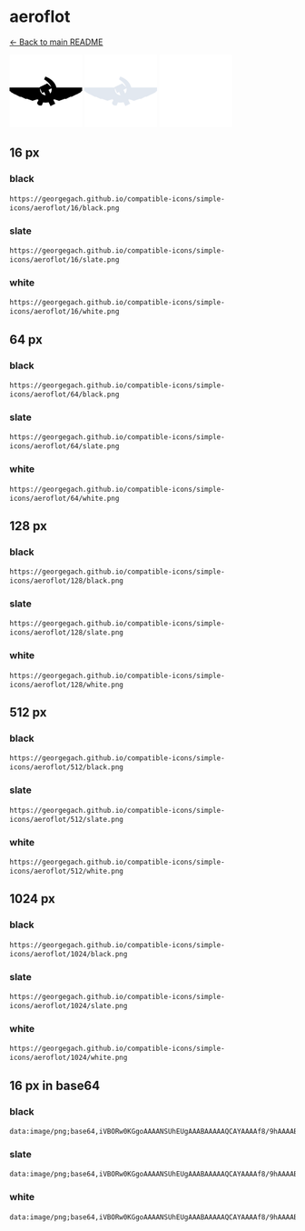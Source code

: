 # aeroflot

[← Back to main README](../../README.md)


<img src="./128/black.png" width="128" alt="aeroflot black icon" />
<img src="./128/slate.png" width="128" alt="aeroflot slate icon" />
<img src="./128/white.png" width="128" alt="aeroflot white icon" />

## 16 px

### black
```
https://georgegach.github.io/compatible-icons/simple-icons/aeroflot/16/black.png
```

### slate
```
https://georgegach.github.io/compatible-icons/simple-icons/aeroflot/16/slate.png
```

### white
```
https://georgegach.github.io/compatible-icons/simple-icons/aeroflot/16/white.png
```

## 64 px

### black
```
https://georgegach.github.io/compatible-icons/simple-icons/aeroflot/64/black.png
```

### slate
```
https://georgegach.github.io/compatible-icons/simple-icons/aeroflot/64/slate.png
```

### white
```
https://georgegach.github.io/compatible-icons/simple-icons/aeroflot/64/white.png
```

## 128 px

### black
```
https://georgegach.github.io/compatible-icons/simple-icons/aeroflot/128/black.png
```

### slate
```
https://georgegach.github.io/compatible-icons/simple-icons/aeroflot/128/slate.png
```

### white
```
https://georgegach.github.io/compatible-icons/simple-icons/aeroflot/128/white.png
```

## 512 px

### black
```
https://georgegach.github.io/compatible-icons/simple-icons/aeroflot/512/black.png
```

### slate
```
https://georgegach.github.io/compatible-icons/simple-icons/aeroflot/512/slate.png
```

### white
```
https://georgegach.github.io/compatible-icons/simple-icons/aeroflot/512/white.png
```

## 1024 px

### black
```
https://georgegach.github.io/compatible-icons/simple-icons/aeroflot/1024/black.png
```

### slate
```
https://georgegach.github.io/compatible-icons/simple-icons/aeroflot/1024/slate.png
```

### white
```
https://georgegach.github.io/compatible-icons/simple-icons/aeroflot/1024/white.png
```

## 16 px in base64

### black
```
data:image/png;base64,iVBORw0KGgoAAAANSUhEUgAAABAAAAAQCAYAAAAf8/9hAAAABmJLR0QA/wD/AP+gvaeTAAAAmklEQVQ4je3QOw6BURQE4M+bVis6SitgAQorkFii0gJYgVKI/q804p2gOX9BvKJlkslNzpmZzLn88Q7F4NdoYYH2M0H2TUAdM4yeNclgiR0KKCMXuzWaWOEc2lPwGG8F+khwueMewwjaPtgnGKRNcuhhEoZTBKTiQ8w2GKObNs08OKsQ904xD3MHjQg9vvizG1RRQh61T02/iCudiykQvXkJJgAAAABJRU5ErkJggg==
```

### slate
```
data:image/png;base64,iVBORw0KGgoAAAANSUhEUgAAABAAAAAQCAYAAAAf8/9hAAAABmJLR0QA/wD/AP+gvaeTAAAA+UlEQVQ4je2Qu0oDYRSEv/k318IUCWJh7BSLVNZaCz6QdtbpfBcLK18hhc2CGCw0CFkIXpLCZJf9xyLYCC5iqx9MNecMZw78U0maupGmblTNhCqz03vZ3+jN04dsfvirAEKyI+KtXF59d4kep6/3oHfsesStEEgAZC0Me4Jno2iiJAqiCkxOUAFu12qJzovSFxJbAYHXyUYr5EubY4iJUBsDWss4I/pUALaTp2xxEl2eEXQgaMVIKdFc++QhEGxyiRHSsL/ZuZZU6munkV3vZ1kjp3VjuJNYyRwt6+VuPu0uBwPllX/7ZDJ5647HbtquTWaz7R8t/VE+AOrcb0XuaPGUAAAAAElFTkSuQmCC
```

### white
```
data:image/png;base64,iVBORw0KGgoAAAANSUhEUgAAABAAAAAQCAYAAAAf8/9hAAAABmJLR0QA/wD/AP+gvaeTAAAAq0lEQVQ4je2QPQ5BYRBFz+fx0GpFRyyCBSisQGKJSgtgBRqJSPSv0oj/xNF8JOI3Wk4ymWRm7s3NwJ+XqKmavrrJvfFoAlO19a1BDZgBw2dJgroAtkABKAFJ3K2ABrAETkAAjrEOsZdRe2rmPTt1oK7UzYN9pvYBUBO1q46j4BgNLuzjbK2O1I6aEGPdoBaAFJgAc2APtIE6sAshHN787WpUUYtqXq1+JPpRziONoJELgPNBAAAAAElFTkSuQmCC
```

